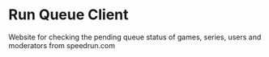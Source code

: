 # Run Queue Client
Website for checking the pending queue status of games, series, users and moderators from speedrun.com

